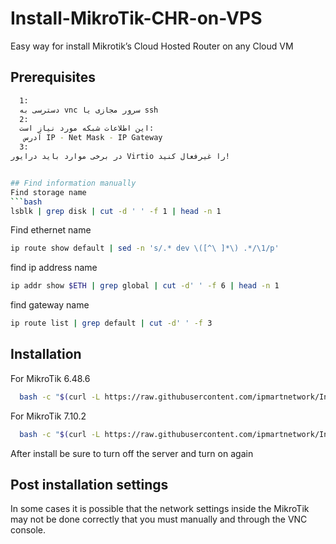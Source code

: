 # Install-MikroTik-CHR-on-VPS
Easy way for install Mikrotik’s Cloud Hosted Router on any Cloud VM

## Prerequisites

```bash
  1:
  دسترسی به vnc سرور مجازی یا ssh
  2:
  این اطلاعات شبکه مورد نیاز است:
   آدرس IP - Net Mask - IP Gateway
  3:
در برخی موارد باید درایور Virtio را غیرفعال کنید!


## Find information manually
Find storage name
```bash
lsblk | grep disk | cut -d ' ' -f 1 | head -n 1
```
Find ethernet name
```bash
ip route show default | sed -n 's/.* dev \([^\ ]*\) .*/\1/p'
```
find ip address name
```bash
ip addr show $ETH | grep global | cut -d' ' -f 6 | head -n 1
```
find gateway name
```bash
ip route list | grep default | cut -d' ' -f 3
```
## Installation

For MikroTik 6.48.6

```bash
  bash -c "$(curl -L https://raw.githubusercontent.com/ipmartnetwork/Install-MikroTik-CHR/main/mik-711.sh)"
```

For MikroTik 7.10.2

```bash
  bash -c "$(curl -L https://raw.githubusercontent.com/ipmartnetwork/Install-MikroTik-CHR/main/mik7132.sh)"
```

After install be sure to turn off the server and turn on again
## Post installation settings

In some cases it is possible that the network settings inside the MikroTik may not be done correctly that you must manually and through the VNC console.

